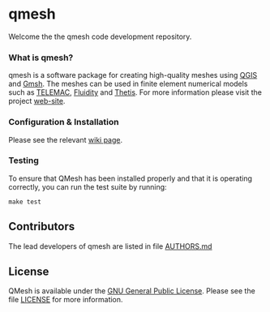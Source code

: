 # qmesh

Welcome the the qmesh code development repository.

### What is qmesh?

qmesh is a software package for creating high-quality meshes using [QGIS](http://www.qgis.org) and [Gmsh](http://geuz.org/gmsh).
The meshes can be used in finite element numerical models such as [TELEMAC](http://www.opentelemac.org), [Fluidity](http://www.fluidity-project.org) and [Thetis](http://thetisproject.org/).
For more information please visit the project [web-site](http://www.qmesh.org).


### Configuration & Installation

Please see the relevant [wiki page](https://bitbucket.org/qmesh-developers/qmesh/wiki/Installation).

### Testing

To ensure that QMesh has been installed properly and that it is operating correctly, you can run the test suite by running:

```
make test
```

## Contributors

The lead developers of qmesh are listed in file [AUTHORS.md](./AUTHORS.md)

## License

QMesh is available under the [GNU General Public License](http://www.gnu.org/copyleft/gpl.html). Please see the file [LICENSE](./LICENSE) for more information.
